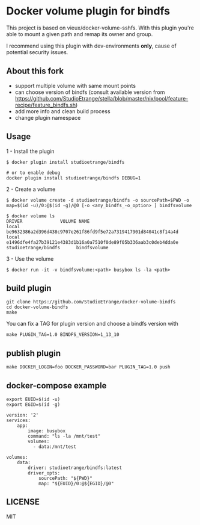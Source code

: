 # Docker volume plugin for bindfs


This project is based on vieux/docker-volume-sshfs.
With this plugin you're able to mount a given path and remap its owner and group.

I recommend using this plugin with dev-environments **only**, cause of potential security issues.

## About this fork

* support multiple volume with same mount points
* can choose version of bindfs (consult available version from https://github.com/StudioEtrange/stella/blob/master/nix/pool/feature-recipe/feature_bindfs.sh)
* add more info and clean build process
* change plugin namespace

## Usage

1 - Install the plugin

```
$ docker plugin install studioetrange/bindfs

# or to enable debug
docker plugin install studioetrange/bindfs DEBUG=1

```

2 - Create a volume

```
$ docker volume create -d studioetrange/bindfs -o sourcePath=$PWD -o map=$(id -u)/0:@$(id -g)/@0 [-o <any_bindfs_-o_option> ] bindfsvolume

$ docker volume ls
DRIVER              VOLUME NAME
local               be9632386a2d396d438c9707e261f86fd9f5e72a7319417901d84041c8f14a4d
local               e1496dfe4fa27b39121e4383d1b16a0a7510f0de89f05b336aab3c0deb4dda0e
studioetrange/bindfs      bindfsvolume
```

3 - Use the volume

```
$ docker run -it -v bindfsvolume:<path> busybox ls -la <path>
```

## build plugin

```
git clone https://github.com/StudioEtrange/docker-volume-bindfs
cd docker-volume-bindfs
make
```

You can fix a TAG for plugin version and choose a bindfs version with
```
make PLUGIN_TAG=1.0 BINDFS_VERSION=1_13_10
```

## publish plugin
```
make DOCKER_LOGIN=foo DOCKER_PASSWORD=bar PLUGIN_TAG=1.0 push
```

## docker-compose example
```
export EUID=$(id -u)
export EGID=$(id -g)
```

```
version: '2'
services:
    app:
        image: busybox
        command: "ls -la /mnt/test"
        volumes:
          - data:/mnt/test

volumes:
    data:
        driver: studioetrange/bindfs:latest
        driver_opts:
            sourcePath: "${PWD}"
            map: "${EUID}/0:@${EGID}/@0"
```

## LICENSE

MIT
